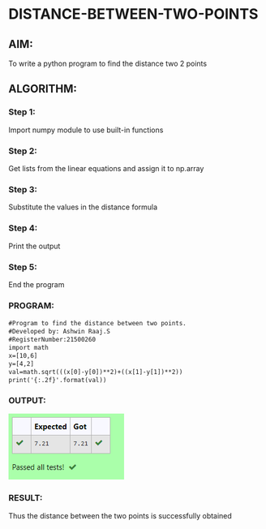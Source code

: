 # DISTANCE-BETWEEN-TWO-POINTS

## AIM:
To write a python program to find the distance two 2 points
## ALGORITHM:
### Step 1:
Import numpy module to use built-in functions 
### Step 2: 
Get lists from the linear equations and assign it to np.array
### Step 3: 
Substitute the values in the distance formula  
### Step 4: 
Print the output
### Step 5:
End the program 
### PROGRAM:
~~~
#Program to find the distance between two points.
#Developed by: Ashwin Raaj.S 
#RegisterNumber:21500260
import math
x=[10,6]
y=[4,2]
val=math.sqrt(((x[0]-y[0])**2)+((x[1]-y[1])**2))
print('{:.2f}'.format(val))
~~~ 
### OUTPUT:
![Output 1](out1.png)
### RESULT:
Thus the distance between the two points is successfully obtained
